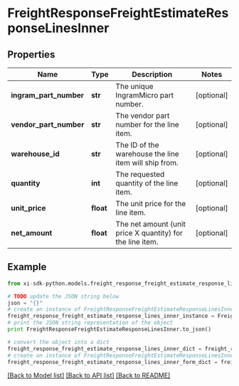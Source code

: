 # FreightResponseFreightEstimateResponseLinesInner


## Properties

Name | Type | Description | Notes
------------ | ------------- | ------------- | -------------
**ingram_part_number** | **str** | The unique IngramMicro part number. | [optional] 
**vendor_part_number** | **str** | The vendor part number for the line item. | [optional] 
**warehouse_id** | **str** | The ID of the warehouse the line item will ship from. | [optional] 
**quantity** | **int** | The requested quantity of the line item. | [optional] 
**unit_price** | **float** | The unit price for the line item. | [optional] 
**net_amount** | **float** | The net amount (unit price X quantity) for the line item. | [optional] 

## Example

```python
from xi-sdk-python.models.freight_response_freight_estimate_response_lines_inner import FreightResponseFreightEstimateResponseLinesInner

# TODO update the JSON string below
json = "{}"
# create an instance of FreightResponseFreightEstimateResponseLinesInner from a JSON string
freight_response_freight_estimate_response_lines_inner_instance = FreightResponseFreightEstimateResponseLinesInner.from_json(json)
# print the JSON string representation of the object
print FreightResponseFreightEstimateResponseLinesInner.to_json()

# convert the object into a dict
freight_response_freight_estimate_response_lines_inner_dict = freight_response_freight_estimate_response_lines_inner_instance.to_dict()
# create an instance of FreightResponseFreightEstimateResponseLinesInner from a dict
freight_response_freight_estimate_response_lines_inner_form_dict = freight_response_freight_estimate_response_lines_inner.from_dict(freight_response_freight_estimate_response_lines_inner_dict)
```
[[Back to Model list]](../README.md#documentation-for-models) [[Back to API list]](../README.md#documentation-for-api-endpoints) [[Back to README]](../README.md)


